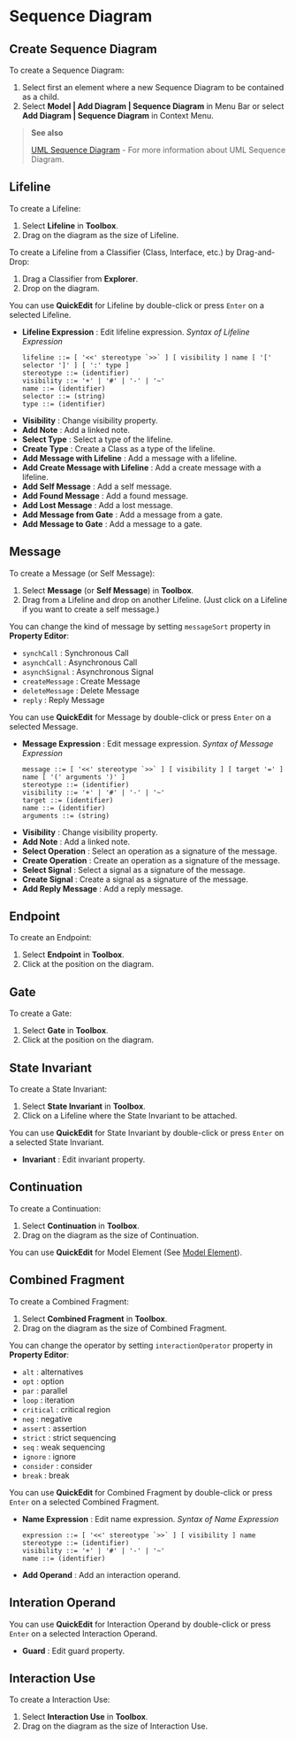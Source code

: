 Sequence Diagram
================

<!-- toc -->

## Create Sequence Diagram

To create a Sequence Diagram:

1. Select first an element where a new Sequence Diagram to be contained as a child.
2. Select **Model | Add Diagram | Sequence Diagram** in Menu Bar or select **Add Diagram | Sequence Diagram** in Context Menu.

> __See also__
>
> [UML Sequence Diagram](http://www.uml-diagrams.org/sequence-diagrams.html) - For more information about UML Sequence Diagram.


## Lifeline

To create a Lifeline:

1. Select **Lifeline** in **Toolbox**.
2. Drag on the diagram as the size of Lifeline.

To create a Lifeline from a Classifier (Class, Interface, etc.) by Drag-and-Drop:

1. Drag a Classifier from **Explorer**.
2. Drop on the diagram.

You can use **QuickEdit** for Lifeline by double-click or press `Enter` on a selected Lifeline.

* **Lifeline Expression** : Edit lifeline expression.
  _Syntax of Lifeline Expression_
  ```
  lifeline ::= [ '<<' stereotype `>>` ] [ visibility ] name [ '[' selector ']' ] [ ':' type ]
  stereotype ::= (identifier)
  visibility ::= '+' | '#' | '-' | '~'
  name ::= (identifier)
  selector ::= (string)
  type ::= (identifier)
  ```
* **Visibility** : Change visibility property.
* **Add Note** : Add a linked note.
* **Select Type** : Select a type of the lifeline.
* **Create Type** : Create a Class as a type of the lifeline.
* **Add Message with Lifeline** : Add a message with a lifeline.
* **Add Create Message with Lifeline** : Add a create message with a lifeline.
* **Add Self Message** : Add a self message.
* **Add Found Message** : Add a found message.
* **Add Lost Message** : Add a lost message.
* **Add Message from Gate** : Add a message from a gate.
* **Add Message to Gate** : Add a message to a gate.


## Message

To create a Message (or Self Message):

1. Select **Message** (or **Self Message**) in **Toolbox**.
2. Drag from a Lifeline and drop on another Lifeline. (Just click on a Lifeline if you want to create a self message.)

You can change the kind of message by setting `messageSort` property in **Property Editor**:

* `synchCall` : Synchronous Call
* `asynchCall` : Asynchronous Call
* `asynchSignal` : Asynchronous Signal
* `createMessage` : Create Message
* `deleteMessage` : Delete Message
* `reply` : Reply Message

You can use **QuickEdit** for Message by double-click or press `Enter` on a selected Message.

* **Message Expression** : Edit message expression.
  _Syntax of Message Expression_
  ```
  message ::= [ '<<' stereotype `>>` ] [ visibility ] [ target '=' ] name [ '(' arguments ')' ]
  stereotype ::= (identifier)
  visibility ::= '+' | '#' | '-' | '~'
  target ::= (identifier)
  name ::= (identifier)
  arguments ::= (string)
  ```
* **Visibility** : Change visibility property.
* **Add Note** : Add a linked note.
* **Select Operation** : Select an operation as a signature of the message.
* **Create Operation** : Create an operation as a signature of the message.
* **Select Signal** : Select a signal as a signature of the message.
* **Create Signal** : Create a signal as a signature of the message.
* **Add Reply Message** : Add a reply message.


## Endpoint

To create an Endpoint:

1. Select **Endpoint** in **Toolbox**.
2. Click at the position on the diagram.


## Gate

To create a Gate:

1. Select **Gate** in **Toolbox**.
2. Click at the position on the diagram.


## State Invariant

To create a State Invariant:

1. Select **State Invariant** in **Toolbox**.
2. Click on a Lifeline where the State Invariant to be attached.

You can use **QuickEdit** for State Invariant by double-click or press `Enter` on a selected State Invariant.

* **Invariant** : Edit invariant property.

## Continuation

To create a Continuation:

1. Select **Continuation** in **Toolbox**.
2. Drag on the diagram as the size of Continuation.

You can use **QuickEdit** for Model Element (See [Model Element](/working-with-diagrams/class-diagram.md#model-element)).

## Combined Fragment

To create a Combined Fragment:

1. Select **Combined Fragment** in **Toolbox**.
2. Drag on the diagram as the size of Combined Fragment.

You can change the operator by setting `interactionOperator` property in **Property Editor**:

* `alt` : alternatives
* `opt` : option
* `par` : parallel
* `loop` : iteration
* `critical` : critical region
* `neg` : negative
* `assert` : assertion
* `strict` : strict sequencing
* `seq` : weak sequencing
* `ignore` : ignore
* `consider` : consider
* `break` : break


You can use **QuickEdit** for Combined Fragment by double-click or press `Enter` on a selected Combined Fragment.

* **Name Expression** : Edit name expression.
  _Syntax of Name Expression_
  ```
  expression ::= [ '<<' stereotype `>>` ] [ visibility ] name
  stereotype ::= (identifier)
  visibility ::= '+' | '#' | '-' | '~'
  name ::= (identifier)
  ```
* **Add Operand** : Add an interaction operand.


## Interation Operand

You can use **QuickEdit** for Interaction Operand by double-click or press `Enter` on a selected Interaction Operand.

* **Guard** : Edit guard property.


## Interaction Use

To create a Interaction Use:

1. Select **Interaction Use** in **Toolbox**.
2. Drag on the diagram as the size of Interaction Use.
